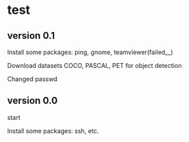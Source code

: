 # test
## version 0.1
Install some packages: ping, gnome, teamviewer(failed__)

Download datasets COCO, PASCAL, PET for object detection

Changed passwd 

## version 0.0
start

Install some packages: ssh, etc.
